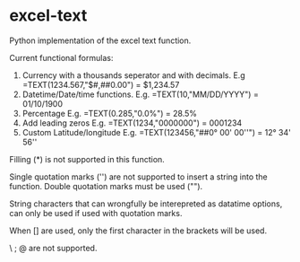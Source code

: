 # excel-text
Python implementation of the excel text function.

Current functional formulas:
1) Currency with a thousands seperator and with decimals. 
E.g =TEXT(1234.567,"$#,##0.00") = $1,234.57
2) Datetime/Date/time functions.
E.g. =TEXT(10,"MM/DD/YYYY") = 01/10/1900
3) Percentage
E.g. =TEXT(0.285,"0.0%") = 28.5%
4) Add leading zeros
E.g. =TEXT(1234,"0000000") = 0001234
5) Custom Latitude/longitude
E.g. =TEXT(123456,"##0° 00' 00''") = 12° 34' 56''


Filling (*) is not supported in this function.

Single quotation marks ('') are not supported to insert a string into the function. Double quotation marks must be 
used ("").

String characters that can wrongfully be interepreted as datatime options, can only be used if used with quotation 
marks. 

When [] are used, only the first character in the brackets will be used.

\ ; @ are not supported.